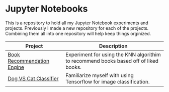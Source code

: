 # Jupyter Notebooks
This is a repository to hold all my Jupyter Notebook experiments and projects. Previously I made a new repository for each of the projects. Combining them all into one repository will help keep things orginized.

| Project | Description |
---------- | --------------
| [Book Recommendation Engine](https://github.com/lazarust/JupyterNotebooks/tree/main/BookRecommender) | Experiment for using the KNN algorithim to recommend books based off of liked books. |
| [Dog VS Cat Classifier](https://github.com/lazarust/JupyterNotebooks/tree/main/DogVsCatClassifier) | Familiarize myself with using Tensorflow for image classification. |
